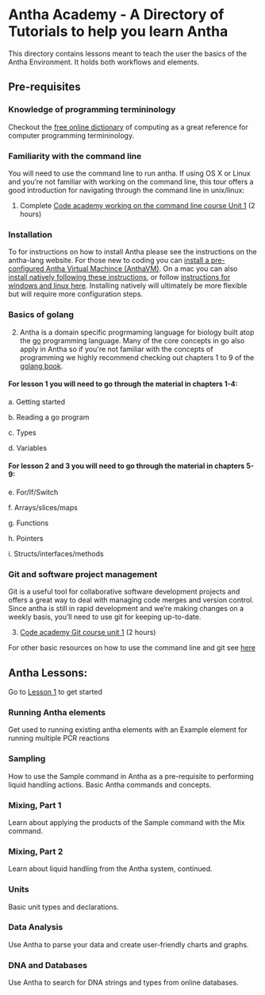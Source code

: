 # Antha Academy - A Directory of Tutorials to help you learn Antha

This directory contains lessons meant to teach the user the basics of the Antha Environment. 
It holds both workflows and elements.

## Pre-requisites


### Knowledge of programming termininology
Checkout the [free online dictionary](https://foldoc.org/) of computing as a great reference for computer programming termininology.

### Familiarity with the command line
You will need to use the command line to run antha.
If using OS X or Linux and you’re not familiar with working on the command line, this tour offers a good introduction for navigating through the command line in unix/linux:

1. Complete [Code academy working on the command line course Unit 1](https://www.codecademy.com/learn/learn-the-command-line) (2 hours) 

### Installation
To for instructions on how to install Antha  please see the instructions on the antha-lang website. For those new to coding you can [install a pre-configured Antha Virtual Machince (AnthaVM)](http://www.antha-lang.org/academy/install/quickinstall/index.html). On a mac you can also [install natively following these instructions](http://www.antha-lang.org/academy/install/advancedinstall/index.html), or follow [instructions for windows and linux here](https://github.com/antha-lang/antha). Installing natively will ultimately be more flexible but will require more configuration steps.

### Basics of golang
2. Antha is a domain specific progrmaming language for biology built atop the [go](golang.org) programming language. Many of the core concepts in go also apply in Antha so if you're not familiar with the concepts of programming we highly recommend checking out chapters 1 to 9 of the [golang book](https://www.golang-book.com/books/intro/1).

#### For lesson 1 you will need to go through the material in chapters 1-4:

a. Getting started  

b. Reading a go program 

c. Types 

d. Variables 


#### For lesson 2 and 3 you will need to go through the material in chapters 5-9:

e. For/If/Switch 

f. Arrays/slices/maps 

g. Functions 

h. Pointers

i. Structs/interfaces/methods 



### Git and software project management
Git is a useful tool for collaborative software development projects and offers a great way to deal with managing code merges and version control.
Since antha is still in rapid development and we’re making changes on a weekly basis, you’ll need to use git for keeping up-to-date.

3. [Code academy Git course unit 1](https://www.codecademy.com/learn/learn-git) (2 hours)

For other basic resources on how to use the command line and git see [here](https://synthace.github.io/antha-lang-archive/docs/academy/basics.html)

## Antha Lessons:
Go to [Lesson 1](Lesson1_RunningWorkflows/README.md) to  get started

### Running Antha elements
Get used to running existing antha elements with an Example element for running multiple PCR reactions

###  Sampling

How to use the Sample command in Antha as a pre-requisite to performing liquid 
handling actions. Basic Antha commands and concepts.

### Mixing, Part 1

Learn about applying the products of the Sample command with the Mix command. 


### Mixing, Part 2

Learn about liquid handling from the Antha system, continued.

### Units

Basic unit types and declarations.


### Data Analysis

Use Antha to parse your data and create user-friendly charts and graphs.

### DNA and Databases

Use Antha to search for DNA strings and types from online databases.
